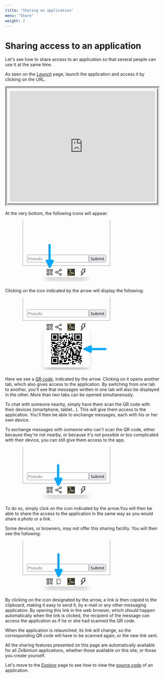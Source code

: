 ```yaml
---
title: "Sharing an application"
menu: "Share"
weight: 2
---
```


# Sharing access to an application

Let's see how to share access to an application so that several people can use it at the same time.

As seen on the [*Launch*](../launch) page, launch the application and access it by clicking on the URL.


<div style="display: flex;">
<iframe style="margin: auto; border: groove 10px; padding: 5px;" src="https://replit.com/@Zelbinium/Messages?embed=true" width="500" height="360"></iframe>
</div>

At the very bottom, the following icons will appear:

![Area to click to display QR code](./FooterQRCode.png)

Clicking on the icon indicated by the arrow will display the following:

![QR code](./FooterQRCodeOpen.png)

Here we see a [QR code](https://en.wikipedia.org/wiki/QR_code), indicated by the arrow. Clicking on it opens another tab, which also gives access to the application. By switching from one tab to another, you'll see that messages written in one tab will also be displayed in the other. More than two tabs can be opened simultaneously.

To chat with someone nearby, simply have them scan the QR code with their devices (smartphone, tablet…). This will give them access to the application. You'll then be able to exchange messages, each with his or her own device.

To exchange messages with someone who can't scan the QR code, either because they're not nearby, or because it's not possible or too complicated with their device, you can still give them access to the app.

![](./FooterShare.png)

To do so, simply click on the icon indicated by the arrow.You will then be able to share the access to the application in the same way as you would share a photo or a link.

Some devices, or browsers, may not offer this sharing facility. You will then see the following:

![](./FooterCopy.png)

By clicking on the icon designated by the arrow, a link is then copied to the clipboard, making it easy to send it, by e-mail or any other messaging application. By opening this link in the web browser, which should happen automatically when the link is clicked, the recipient of the message can access the application as if he or she had scanned the QR code.

When the application is relaunched, its link will change, so the corresponding QR code will have to be scanned again, or the new link sent.

All the sharing features presented on this page are automatically available for all *Zelbinium* applications, whether those available on this site, or those you create yourself.

Let's move to the [*Explore*](../explore/) page to see how to view the [source code](https://en.wikipedia.org/wiki/Source_code) of an application.

